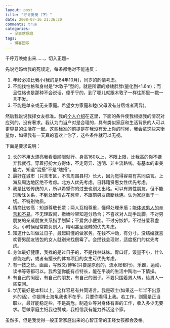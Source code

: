 ```yaml
---
layout: post
title: "寻寻觅觅（下）"
date: 2008-07-16 21:36:20
comments: true
categories:
  - 没事瞎琢磨
tags:
  - 博客团写
---
```

千呼万唤始出来……，切入正题~

先说老妈给我的死规定，每条都绝对不能违反：

1. 年龄必须比我小(我的是84年10月)，同岁的酌情考虑。
2. 不能找性格和身材是“木敦子”型的。就是所谓的矮矮胖胖(量化到<1.6m)；而且性格也是那种不会说话，傻乎乎的，到了哪儿就跟木敦子一样往那里一戳一言不发。
3. 不能是单亲或无亲家庭。希望女方家庭和睦(父母没有分居或者离异)。

然后我说说我择女友标准。我的[个人介绍][find-you-1]在这里，下面的条件使我根据我的情况对应列的，没有奢求。我认为门当户对是合理的，具有类似家庭和生活背景的人可以更容易的生活在一起。这些标准的前提是在我没有爱上你的时候，我会拿这些来衡量你，如果我有一天真的喜欢上你了，这些条件就可以无视。

<!--more-->

下面是要求说明：

1. 长的不用太漂亮我看着顺眼就行。身高160以上，不限上限，比我高的你不嫌弃我就行。穿着打扮大方得体，不走奇异、透明、非主流路线。有基本的审美能力，知道“混搭”不是“瞎搭”。
2. 最好在城市（只含市区，不含周围县村）长大，因为觉得容易有共同语言。上海及周边地区绝不考虑。北方人优先考虑。日韩籍贤惠女性优先考虑。
3. 我是比较传统的人，所以希望你的过去也别太出格。可以有男性朋友，但不能玩暧昧关系，不到处留情占花惹草，不跟前男友藕断丝连。认为家庭重于一切。不特别物质。
4. 情商比较高：知道尊敬长辈；两人互相尊重，懂得处理矛盾；能[体谅男人的辛苦和不易][mop-8160456]。不无理取闹，撒娇吵架知道分场合；不喜欢对人动手动脚。不对男朋友的亲戚朋友关系指手划脚；不爱贪小便宜。不过分嫉妒，不过分爱慕虚荣。小时候经常欺负别人，精明甚至泼辣的优先考虑。
5. 知道什么叫做过日子，最起码懂的做家务。花钱不冲动，有分寸。没结婚就喜欢管男朋友钱包的女人就别来找倒霉了。会攒钱会理财，适度抠门的优先考虑。
6. 身体最好健康，我找的是过日子的，不是找林妹妹。胃口好，饭量不小，什么都能吃的，或者有擅长的体育项目的女生可优先考虑。
7. 有一技之长。画画，写散文/博客(只要是原创的，流水账都行)，乐器，运动，读书等等都可以。我希望你能有点特长，能在平淡的生活中陶冶一下情操。
8. 有自己的闺密，有自己的朋友，有自己的圈子。不要只围着男人转，给男人一些空间。
9. 学历最好是本科以上，这样容易有共同语言。我是硕士(如果这一年半不出意外的话)，你是博士海龟我也不在乎，只要你看得上我。若工作，则需是正当职业，最好能稳定些，不是高危，制造业等对身体有害的工作，收入多少无要求。愿做家庭主妇我也赞成，我相信我有能力养活这个家。

虽然多，但是我觉得一般正常家庭出来的心智正常的正经女孩都会及格。

 [find-you-1]: /posts/find-you-1/
 [mop-8160456]: http://dzh.mop.com/topic/readSub_8160456_0_0.html